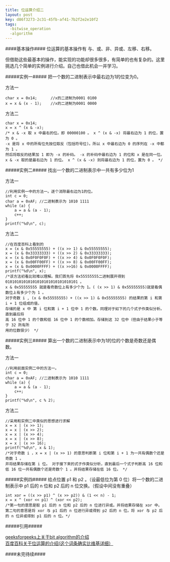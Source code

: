 ```yaml
---
title: 位运算介绍二
layout: post
key: d86f3273-2c31-45fb-af41-7b2f2e2e10f2
tags:
  -bitwise_operation
  -algorithm 
---
```



####基本操作####
位运算的基本操作有 与、或、非、异或、左移、右移。

但借助这些最基本的操作，能实现的功能却很多很多，有简单的也有复杂的。这里挑选几个简单的实例进行介绍。自己也借此机会一并学习。

#####实例一#####
把一个数的二进制表示中最右边为1的位变为0。

方法一

	char x = 0x14;		//x的二进制为0001 0100
	x = x & (x - 1);	//x的二进制为0001 0000

方法二

	char x = 0x14;
	x = x ^ (x & -x);
 	/* x & -x 取 x 中最右的位。即 00000100 。 x ^ (x & -x) 将最右边为 1 的位，置为 0 。
 	-x 是将 x 中的所有位先按位取反（包括符号位)。所以 x 中最右边为 0 的序列在 -x 中都为 1 。
	然后将取反的结果加 1 即为 -x 的补码。 -x 的补码中最右边为 1 的位和 x 是在同一位。
 	x & -x 取的是最右边为 1 的位。 x ^ (x & -x) 则将最右边为 1 的位，置为 0 。 */ 

<div class="blank"></div>
#####实例二#####
找出一个数的二进制表示中一共有多少位为1

方法一

	//利用实例一中的方法一。逐个消除最右边为1的位。
	int c = 0;
	char a = 0xAF; //二进制表示为 1010 1111
	while (a) {
		a = a & (a - 1);
		c++;
	}
	printf("%d\n", c);

方法二	

	//在百度百科上看到的
	x = (x & 0x55555555) + ((x >> 1) & 0x55555555);
	x = (x & 0x33333333) + ((x >> 2) & 0x33333333);
	x = (x & 0x0F0F0F0F) + ((x >> 4) & 0x0F0F0F0F);
	x = (x & 0x00FF00FF) + ((x >> 8) & 0x00FF00FF);
	x = (x & 0x0000FFFF) + ((x >>16) & 0x0000FFFF);
	printf("%d\n", x);
 	/*该方法初看比较难以理解。我们首先将 0x55555555二进制展开得到01010101010101010101010101010101 。
 	x & 0x55555555 就是看奇数位上有多少个为 1。( (x >> 1) & 0x55555555)就是看偶数位上有多少个为 1 。
	对于奇数 i , (x & 0x55555555) + ((x >> 1) & 0x55555555) 的结果的第 i 和第 i + 1 位组成的值，
	存储的是 x 中 第 i 位和第 i + 1 位中 1 的个数。同理对于如下的几个式子作类似分析。直到最后将
	高 16 位中 1 的个数和低 16 位中 1 的个数相加。存储到这 32 位中（但由于结果小于等于 32 所有所
	用的位数很少） */ 

<div class="blank"></div>
#####实例三#####
算出一个数的二进制表示中为1的位的个数是奇数还是偶数。

方法一

	//利用前面实例二中的方法一。
	int c = 0;
	char a = 0xAF; //二进制表示为 1010 1111
	while (a) {
		a = a & (a - 1);
		c++;
	}
	printf("%d\n", c % 2);

方法二

	//采用和实例二中类似的思想进行求解
	x = x | (x >> 1);
	x = x | (x >> 2);
	x = x | (x >> 4);
	x = x | (x >> 8);
	x = x | (x >> 16);
	printf("%d\n", x & 1);
 	/*对于奇数 i ，x = x | (x >> 1) 的意思判断第 i 位和第 i + 1 为一共有偶数个还是奇数 1 。
	并将结果存储在第 i 位。 对于接下来的式子作类似分析，直到最后一个式子判断高 16 位和
	低 16 位一共有偶数个还是奇数个 1 。并将结果存储在低 16 位。 */ 

<div class="blank"></div>
#####实例四#####
给点位置 p1 和 p2 。（设最低位为第 0 位）将一个数的二进制表示中 p1 后的 n 位和 p2 后的 n 位交换。（假设中间没有重叠）

	int xor = ((x >> p1) ^ (x >> p2)) & (1 << n) - 1;
	x = x ^ (xor << p1) ^ (xor << p2);
 	/*第一句的意思是取 p1 后的 n 位和 p2 后的 n 位进行异或。并将结果存储在 xor 中。
 	第二句的意思是将 xor 与 p1 后的 n 位进行异或得到 p2 后的 n 位。将 xor 与 p2 后
	的 n 位异或得到 p1 后的 n 位。*/

<div class="blank"></div>
#####引用#####

[geeksforgeeks上关于bit algorithm的介绍](http://www.geeksforgeeks.org/fundamentals-of-algorithms/)<br>
[百度百科关于位运算的介绍(这个词条确实比维基详细）](http://baike.baidu.com/view/379209.htm)

<div class="blank"></div>
####未完待续####
